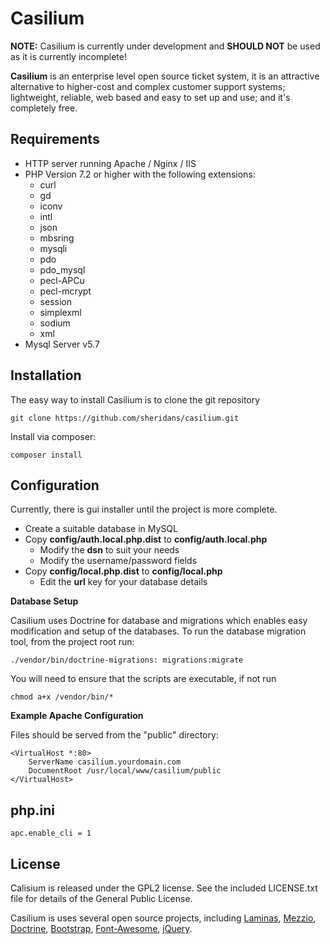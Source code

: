 Casilium
========

**NOTE:** Casilium is currently under development and **SHOULD NOT**
be used as it is currently incomplete!

**Casilium** is an enterprise level open source ticket system, it is 
an attractive alternative to higher-cost and complex customer support
systems; lightweight, reliable, web based and easy to set up and use; 
and it's completely free.

Requirements
------------
  * HTTP server running Apache / Nginx / IIS
  * PHP Version 7.2 or higher with the following extensions:
    * curl
    * gd
    * iconv
    * intl
    * json
    * mbsring
    * mysqli
    * pdo
    * pdo_mysql
    * pecl-APCu
    * pecl-mcrypt
    * session
    * simplexml
    * sodium
    * xml
  * Mysql Server v5.7
  
Installation
------------
The easy way to install Casilium is to clone the git repository

    git clone https://github.com/sheridans/casilium.git

Install via composer:

    composer install
    
Configuration
-------------

Currently, there is gui installer until the project is more complete.

* Create a suitable database in MySQL
* Copy **config/auth.local.php.dist** to **config/auth.local.php**
  * Modify the **dsn** to suit your needs
  * Modify the username/password fields
* Copy **config/local.php.dist** to **config/local.php**
  * Edit the **url** key for your database details
    
**Database Setup**

Casilium uses Doctrine for database and migrations which enables easy
modification and setup of the databases. To run the database migration
tool, from the project root run:

    ./vendor/bin/doctrine-migrations: migrations:migrate

You will need to ensure that the scripts are executable, if not run

    chmod a+x /vendor/bin/*

**Example Apache Configuration**

Files should be served from the "public" directory:

    <VirtualHost *:80>
        ServerName casilium.yourdomain.com
        DocumentRoot /usr/local/www/casilium/public
    </VirtualHost>     

php.ini
-------

    apc.enable_cli = 1

License
-------
Calisium is released under the GPL2 license. See the included LICENSE.txt
file for details of the General Public License.

Casilium is uses several open source projects, including
[Laminas](https://getlaminas.org/),
[Mezzio](https://docs.mezzio.dev/),
[Doctrine](https://www.doctrine-project.org/),
[Bootstrap](https://getbootstrap.com/),
[Font-Awesome](https://fontawesome.com/),
[jQuery](https://jquery.com/).

